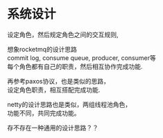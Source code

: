 # 系统设计
设定角色，然后规定角色之间的交互规则,  

想象rocketmq的设计思路  
commit log, consume queue, producer, consumer等  
每个角色都有自己的职责，然后相互协作完成功能.  
  
  
再参考paxos协议，也是类似的思路，  
设定角色职责，相互搭配完成功能.  
  
  
netty的设计思路也是类似，两组线程池角色，  
功能不同，共同完成功能。  

存不存在一种通用的设计思路？？